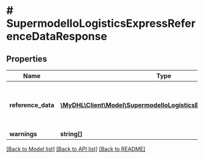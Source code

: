 # # SupermodelIoLogisticsExpressReferenceDataResponse

## Properties

Name | Type | Description | Notes
------------ | ------------- | ------------- | -------------
**reference_data** | [**\MyDHL\Client\Model\SupermodelIoLogisticsExpressReferenceData[]**](SupermodelIoLogisticsExpressReferenceData.md) | The result of search from provided reference criteria | [optional]
**warnings** | **string[]** |  | [optional]

[[Back to Model list]](../../README.md#models) [[Back to API list]](../../README.md#endpoints) [[Back to README]](../../README.md)
